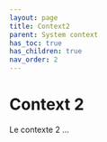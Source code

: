 ```yaml
---
layout: page
title: Context2
parent: System context
has_toc: true
has_children: true
nav_order: 2
---
```


# Context 2
Le  contexte 2 ...